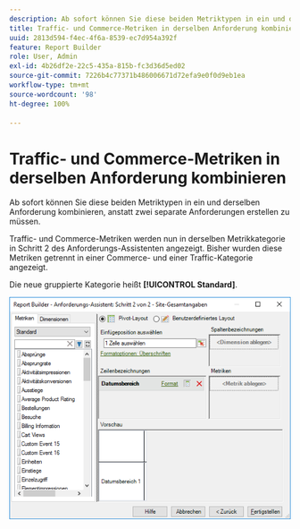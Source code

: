 ```yaml
---
description: Ab sofort können Sie diese beiden Metriktypen in ein und derselben Anforderung kombinieren, anstatt zwei separate Anforderungen erstellen zu müssen.
title: Traffic- und Commerce-Metriken in derselben Anforderung kombinieren
uuid: 2813d594-f4ec-4f6a-8539-ec7d954a392f
feature: Report Builder
role: User, Admin
exl-id: 4b26df2e-22c5-435a-815b-fc3d36d5ed02
source-git-commit: 7226b4c77371b486006671d72efa9e0f0d9eb1ea
workflow-type: tm+mt
source-wordcount: '98'
ht-degree: 100%

---
```


# Traffic- und Commerce-Metriken in derselben Anforderung kombinieren

Ab sofort können Sie diese beiden Metriktypen in ein und derselben Anforderung kombinieren, anstatt zwei separate Anforderungen erstellen zu müssen.

Traffic- und Commerce-Metriken werden nun in derselben Metrikkategorie in Schritt 2 des Anforderungs-Assistenten angezeigt. Bisher wurden diese Metriken getrennt in einer Commerce- und einer Traffic-Kategorie angezeigt.

Die neue gruppierte Kategorie heißt **[!UICONTROL Standard]**.

![](assets/standard_metrics.png)
